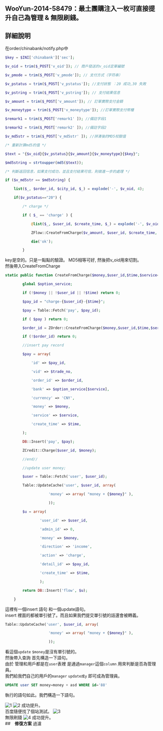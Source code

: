 ## WooYun-2014-58479：最土團購注入一枚可直接提升自己為管理 & 無限刷錢。

## 詳細說明
在order/chinabank/notify.php中
```php
$key = $INI['chinabank']['sec'];

$v_oid = trim($_POST['v_oid']); // 商戶發送的v_oid定單編號

$v_pmode = trim($_POST['v_pmode']); // 支付方式（字符串）

$v_pstatus = trim($_POST['v_pstatus']); //支付狀態 ：20 成功,30 失敗

$v_pstring = trim($_POST['v_pstring']); // 支付結果信息

$v_amount = trim($_POST['v_amount']); // 訂單實際支付金額

$v_moneytype = trim($_POST['v_moneytype']); //訂單實際支付幣種

$remark1 = trim($_POST['remark1' ]); //備註字段1

$remark2 = trim($_POST['remark2' ]); //備註字段2

$v_md5str = trim($_POST['v_md5str' ]); //拼湊後的MD5校驗值 

/* 重新計算md5的值 */

$text = "{$v_oid}{$v_pstatus}{$v_amount}{$v_moneytype}{$key}";

$md5string = strtoupper(md5($text));

/* 判斷返回信息，如果支付成功，並且支付結果可信，則做進一步的處理 */

if ($v_md5str == $md5string) {

    list($_, $order_id, $city_id, $_) = explode('-', $v_oid, 4);

    if($v_pstatus=="20") {

        /* charge */

        if ( $_ == 'charge' ) {

            @list($_, $user_id, $create_time, $_) = explode('-', $v_oid, 4);

            ZFlow::CreateFromCharge($v_amount, $user_id, $create_time, 'chinabank');

            die('ok');

        }
```
key是空的。只是一點點的驗證。 MD5相等可好, 然後把v_oid用來切割。
<br />
然後帶入CreateFromCharge


```php
static public function CreateFromCharge($money,$user_id,$time,$service='alipay',$trade_no=''){

        global $option_service;

        if (!$money || !$user_id || !$time) return 0;

        $pay_id = "charge-{$user_id}-{$time}";

        $pay = Table::Fetch('pay', $pay_id);

        if ( $pay ) return 0;

        $order_id = ZOrder::CreateFromCharge($money,$user_id,$time,$service);

        if (!$order_id) return 0;

        //insert pay record

        $pay = array(

            'id' => $pay_id,

            'vid' => $trade_no,

            'order_id' => $order_id,

            'bank' => $option_service[$service],

            'currency' => 'CNY',

            'money' => $money,

            'service' => $service,

            'create_time' => $time,

        );

        DB::Insert('pay', $pay);

        ZCredit::Charge($user_id, $money);

        //end//

        //update user money;

        $user = Table::Fetch('user', $user_id);

        Table::UpdateCache('user', $user_id, array(

                    'money' => array( "money + {$money}" ),

                    ));

        $u = array(

                'user_id' => $user_id,

                'admin_id' => 0,

                'money' => $money,

                'direction' => 'income',

                'action' => 'charge',

                'detail_id' => $pay_id,

                'create_time' => $time,

                );

        return DB::Insert('flow', $u);

    }
```
這裡有一個insert 語句 和一個update語句。
<br />
insert 裡面的都被單引號了。而且如果我們提交單引號的話還會被轉義。

```php
Table::UpdateCache('user', $user_id, array(

                    'money' => array( "money + {$money}" ),

                    ));
```

看這個`update` `$money`是沒有單引號的。
<br />
然後帶入查詢 首先構造一下語句。
<br />
由於 管理和用戶都是在`user`表裡 是通過`manager`這個`column` 用來判斷是否為管理員。
<br />
我們給我們自己的用戶的`manager` `update成y` 即可成為管理員。
```SQL
UPDATE user SET money=money + asd WHERE id='88'
```
執行的語句如此。我們構造一下語句。

![1](https://raw.githubusercontent.com/dyeat/PDF/master/%E8%AB%96PHP%E5%B8%B8%E8%A6%8B%E7%9A%84%E6%BC%8F%E6%B4%9E/images/3/3.25/3.25-1.jpg)
![2](https://raw.githubusercontent.com/dyeat/PDF/master/%E8%AB%96PHP%E5%B8%B8%E8%A6%8B%E7%9A%84%E6%BC%8F%E6%B4%9E/images/3/3.25/3.25-2.jpg)
成功提升。
<br />
百度隨便找了個站測試。
![3](https://raw.githubusercontent.com/dyeat/PDF/master/%E8%AB%96PHP%E5%B8%B8%E8%A6%8B%E7%9A%84%E6%BC%8F%E6%B4%9E/images/3/3.25/3.25-3.jpg)
<br />
無限刷錢
![4](https://raw.githubusercontent.com/dyeat/PDF/master/%E8%AB%96PHP%E5%B8%B8%E8%A6%8B%E7%9A%84%E6%BC%8F%E6%B4%9E/images/3/3.25/3.25-4.jpg)
成功提升。
<br />
##　**修復方案**
過濾